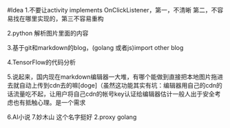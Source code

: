 #Idea
1.不要让activity implements OnClickListener，第一，不清晰 第二，不容易找在哪里实现的，第三不容易重构

2.python 解析图片里面的内容

3.基于git和markdown的blog，(golang 或者js)import other blog

4.TensorFlow的代码分析

5.说起来，国内现在markdown编辑器一大堆，有哪个能做到直接把本地图片拖进去就自动上传到cdn去的嘛[doge]（虽然这功能其实有坑：编辑器用自己的cdn的话流量吃不起，让用户将自己cdn的帐号key认证给编辑器估计一般人出于安全考虑也有抵触心理。是一个需求

6.AI小说
7.妙木山 这个名字挺好
2.proxy golang


